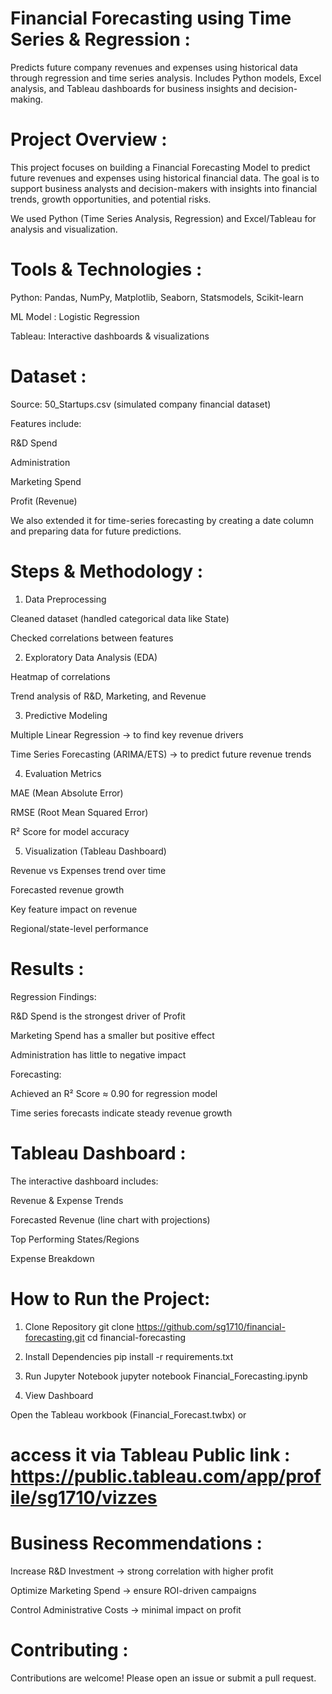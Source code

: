 # Financial Forecasting using Time Series & Regression :

Predicts future company revenues and expenses using historical data through regression and time series analysis. Includes Python models, Excel analysis, and Tableau dashboards for business insights and decision-making.

# Project Overview :

This project focuses on building a Financial Forecasting Model to predict future revenues and expenses using historical financial data. The goal is to support business analysts and decision-makers with insights into financial trends, growth opportunities, and potential risks.

We used Python (Time Series Analysis, Regression) and Excel/Tableau for analysis and visualization.

# Tools & Technologies :

Python: Pandas, NumPy, Matplotlib, Seaborn, Statsmodels, Scikit-learn

ML Model : Logistic Regression

Tableau: Interactive dashboards & visualizations

# Dataset :

Source: 50_Startups.csv (simulated company financial dataset)

Features include:

R&D Spend

Administration

Marketing Spend

Profit (Revenue)

We also extended it for time-series forecasting by creating a date column and preparing data for future predictions.

# Steps & Methodology :

1. Data Preprocessing

Cleaned dataset (handled categorical data like State)

Checked correlations between features

2. Exploratory Data Analysis (EDA)

Heatmap of correlations

Trend analysis of R&D, Marketing, and Revenue

3. Predictive Modeling

Multiple Linear Regression → to find key revenue drivers

Time Series Forecasting (ARIMA/ETS) → to predict future revenue trends

4. Evaluation Metrics

MAE (Mean Absolute Error)

RMSE (Root Mean Squared Error)

R² Score for model accuracy

5. Visualization (Tableau Dashboard)

Revenue vs Expenses trend over time

Forecasted revenue growth

Key feature impact on revenue

Regional/state-level performance

# Results :

Regression Findings:

R&D Spend is the strongest driver of Profit

Marketing Spend has a smaller but positive effect

Administration has little to negative impact

Forecasting:

Achieved an R² Score ≈ 0.90 for regression model

Time series forecasts indicate steady revenue growth

# Tableau Dashboard :

The interactive dashboard includes:

Revenue & Expense Trends

Forecasted Revenue (line chart with projections)

Top Performing States/Regions

Expense Breakdown

# How to Run the Project:

1. Clone Repository
git clone https://github.com/sg1710/financial-forecasting.git
cd financial-forecasting

2. Install Dependencies
pip install -r requirements.txt

3. Run Jupyter Notebook
jupyter notebook Financial_Forecasting.ipynb

4. View Dashboard

Open the Tableau workbook (Financial_Forecast.twbx) or 
# access it via Tableau Public link : https://public.tableau.com/app/profile/sg1710/vizzes

# Business Recommendations :

Increase R&D Investment → strong correlation with higher profit

Optimize Marketing Spend → ensure ROI-driven campaigns

Control Administrative Costs → minimal impact on profit

# Contributing :

Contributions are welcome! Please open an issue or submit a pull request.
